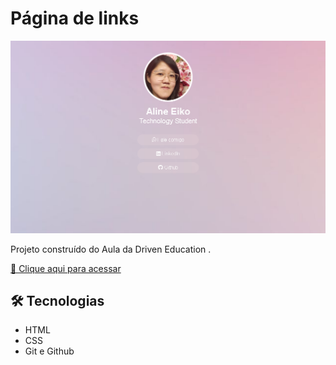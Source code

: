 # Página de links

![preview](./.github/preview.png)

Projeto construído do Aula da Driven Education .

[🔗 Clique aqui para acessar](https://lineeiko.github.io/pagina-de-links/)

## 🛠 Tecnologias

- HTML
- CSS
- Git e Github
